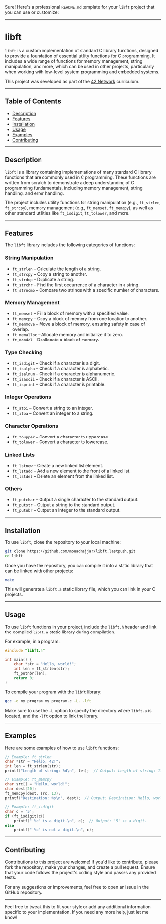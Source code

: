 Sure! Here's a professional `README.md` template for your `libft` project that you can use or customize:

---

# libft

`libft` is a custom implementation of standard C library functions, designed to provide a foundation of essential utility functions for C programming. It includes a wide range of functions for memory management, string manipulation, and more, which can be used in other projects, particularly when working with low-level system programming and embedded systems.

This project was developed as part of the [42 Network](https://www.intra.42.fr/) curriculum.

---

## Table of Contents

- [Description](#description)
- [Features](#features)
- [Installation](#installation)
- [Usage](#usage)
- [Examples](#examples)
- [Contributing](#contributing)

---

## Description

`libft` is a library containing implementations of many standard C library functions that are commonly used in C programming. These functions are written from scratch to demonstrate a deep understanding of C programming fundamentals, including memory management, string handling, and error handling.

The project includes utility functions for string manipulation (e.g., `ft_strlen`, `ft_strcpy`), memory management (e.g., `ft_memset`, `ft_memcpy`), as well as other standard utilities like `ft_isdigit`, `ft_tolower`, and more. 

---

## Features

The `libft` library includes the following categories of functions:

### String Manipulation
- `ft_strlen` – Calculate the length of a string.
- `ft_strcpy` – Copy a string to another.
- `ft_strdup` – Duplicate a string.
- `ft_strchr` – Find the first occurrence of a character in a string.
- `ft_strncmp` – Compare two strings with a specific number of characters.

### Memory Management
- `ft_memset` – Fill a block of memory with a specified value.
- `ft_memcpy` – Copy a block of memory from one location to another.
- `ft_memmove` – Move a block of memory, ensuring safety in case of overlap.
- `ft_memalloc` – Allocate memory and initialize it to zero.
- `ft_memdel` – Deallocate a block of memory.

### Type Checking
- `ft_isdigit` – Check if a character is a digit.
- `ft_isalpha` – Check if a character is alphabetic.
- `ft_isalnum` – Check if a character is alphanumeric.
- `ft_isascii` – Check if a character is ASCII.
- `ft_isprint` – Check if a character is printable.

### Integer Operations
- `ft_atoi` – Convert a string to an integer.
- `ft_itoa` – Convert an integer to a string.

### Character Operations
- `ft_toupper` – Convert a character to uppercase.
- `ft_tolower` – Convert a character to lowercase.

### Linked Lists
- `ft_lstnew` – Create a new linked list element.
- `ft_lstadd` – Add a new element to the front of a linked list.
- `ft_lstdel` – Delete an element from the linked list.

### Others
- `ft_putchar` – Output a single character to the standard output.
- `ft_putstr` – Output a string to the standard output.
- `ft_putnbr` – Output an integer to the standard output.

---

## Installation

To use `libft`, clone the repository to your local machine:

```bash
git clone https://github.com/mouadnajjar/libft.lastpush.git
cd libft
```

Once you have the repository, you can compile it into a static library that can be linked with other projects:

```bash
make
```

This will generate a `libft.a` static library file, which you can link in your C projects.

---

## Usage

To use `libft` functions in your project, include the `libft.h` header and link the compiled `libft.a` static library during compilation.

For example, in a program:

```c
#include "libft.h"

int main() {
    char *str = "Hello, world!";
    int len = ft_strlen(str);
    ft_putnbr(len);
    return 0;
}
```

To compile your program with the `libft` library:

```bash
gcc -o my_program my_program.c -L. -lft
```

Make sure to use the `-L` option to specify the directory where `libft.a` is located, and the `-lft` option to link the library.

---

## Examples

Here are some examples of how to use `libft` functions:

```c
// Example: ft_strlen
char *str = "Hello, 42!";
int len = ft_strlen(str);
printf("Length of string: %d\n", len);  // Output: Length of string: 11

// Example: ft_memcpy
char src[] = "Hello, world!";
char dest[20];
ft_memcpy(dest, src, 13);
printf("Destination: %s\n", dest);  // Output: Destination: Hello, world!

// Example: ft_isdigit
char c = '5';
if (ft_isdigit(c))
    printf("'%c' is a digit.\n", c);  // Output: '5' is a digit.
else
    printf("'%c' is not a digit.\n", c);
```

---

## Contributing

Contributions to this project are welcome! If you'd like to contribute, please fork the repository, make your changes, and create a pull request. Ensure that your code follows the project's coding style and passes any provided tests.

For any suggestions or improvements, feel free to open an issue in the GitHub repository.

---

Feel free to tweak this to fit your style or add any additional information specific to your implementation. If you need any more help, just let me know!

